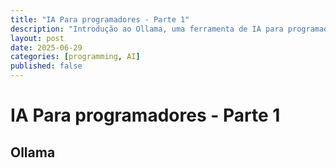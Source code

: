 ```yaml
---
title: "IA Para programadores - Parte 1"
description: "Introdução ao Ollama, uma ferramenta de IA para programadores."
layout: post
date: 2025-06-29
categories: [programming, AI]
published: false
---
```

# IA Para programadores - Parte 1

## Ollama

